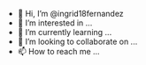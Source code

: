 - 👋 Hi, I’m @ingrid18fernandez
- 👀 I’m interested in ...
- 🌱 I’m currently learning ...
- 💞️ I’m looking to collaborate on ...
- 📫 How to reach me ...

<!---
ingrid18fernandez/ingrid18fernandez is a ✨ special ✨ repository because its `README.md` (this file) appears on your GitHub profile.
You can click the Preview link to take a look at your changes.
--->
